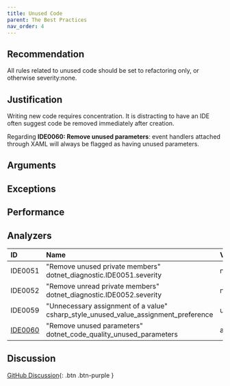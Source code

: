 ```yaml
---
title: Unused Code
parent: The Best Practices
nav_order: 4
---
```


## Recommendation

All rules related to unused code should be set to refactoring only, or otherwise severity:none.

## Justification

Writing new code requires concentration. It is distracting to have an IDE often suggest code be removed immediately after creation.

Regarding **IDE0060: Remove unused parameters**: event handlers attached through XAML will always be flagged as having unused parameters.

## Arguments

## Exceptions

## Performance

## Analyzers

| ID | Name | Value
|:-|:-|:-|
| IDE0051 | "Remove unused private members"<br>dotnet_diagnostic.IDE0051.severity | none
| IDE0052 | "Remove unread private members"<br>dotnet_diagnostic.IDE0052.severity | none
| IDE0059 | "Unnecessary assignment of a value"<br>csharp_style_unused_value_assignment_preference | unused_local_variable:none
| [IDE0060][1] | "Remove unused parameters"<br>dotnet_code_quality_unused_parameters | all:none |

[1]: https://docs.microsoft.com/en-us/visualstudio/ide/editorconfig-language-conventions?#net-code-quality-settings

## Discussion

[GitHub Discussion](https://github.com/kmgallahan/Style-as-Code/issues/2){: .btn .btn-purple }